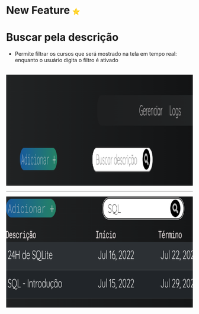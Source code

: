   # New Feature <img align="center" height="20px" width="20px" src="/Features/img/new.png" alt="nova feature"/>
 
 # Buscar pela descrição 
 
 - Permite filtrar os cursos que será mostrado na tela em tempo real: enquanto o usuário digita o filtro é ativado

 <div style="display: inline_block"><br>
  <img  align="center" height="300px" width="100%" src="/Features/img/buscar.png" alt="ft1"/>  
   <hr/>
  <img margin-top="20px" align="center" height="300px" width="100%" src="/Features/img/buscar2.png" alt="ft2"/>  
 </div> 
 

